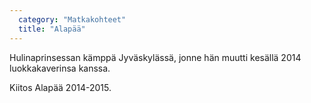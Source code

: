```yaml
---
  category: "Matkakohteet"
  title: "Alapää"
---
```

Hulinaprinsessan kämppä Jyväskylässä, jonne hän muutti kesällä 2014 luokkakaverinsa kanssa.

Kiitos Alapää 2014-2015.